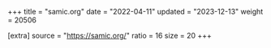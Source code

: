 +++
title = "samic.org"
date = "2022-04-11"
updated = "2023-12-13"
weight = 20506

[extra]
source = "https://samic.org/"
ratio = 16
size = 20
+++
